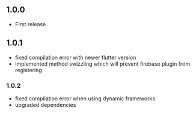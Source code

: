 ## 1.0.0

* First release.

## 1.0.1

* fixed compilation error with newer flutter version
* implemented method swizzling which will prevent firebase plugin from registering

### 1.0.2
* fixed compilation error when using dynamic frameworks
* upgraded dependencies
